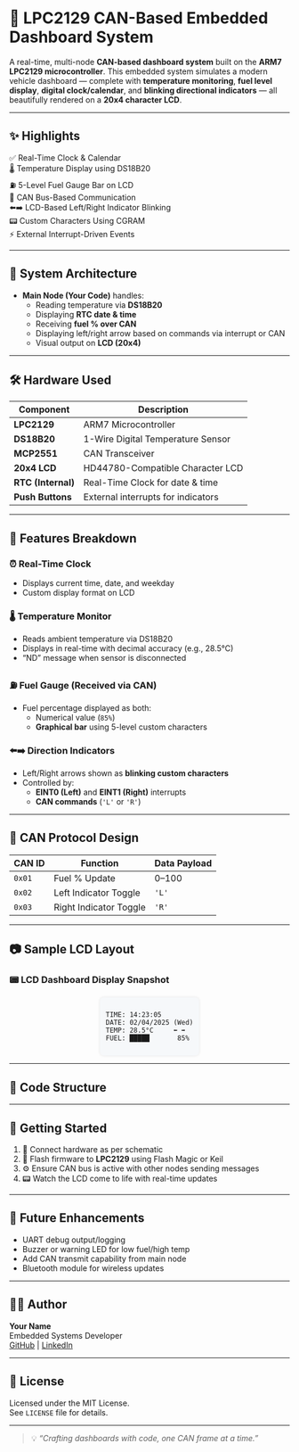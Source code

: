 # 🚗 LPC2129 CAN-Based Embedded Dashboard System

A real-time, multi-node **CAN-based dashboard system** built on the **ARM7 LPC2129 microcontroller**. This embedded system simulates a modern vehicle dashboard — complete with **temperature monitoring**, **fuel level display**, **digital clock/calendar**, and **blinking directional indicators** — all beautifully rendered on a **20x4 character LCD**.

---

## ✨ Highlights

✅ Real-Time Clock & Calendar  
🌡️ Temperature Display using DS18B20  
⛽ 5-Level Fuel Gauge Bar on LCD  
🔁 CAN Bus-Based Communication  
⬅️➡️ LCD-Based Left/Right Indicator Blinking  
📟 Custom Characters Using CGRAM  
⚡ External Interrupt-Driven Events

---

## 🧩 System Architecture


- **Main Node (Your Code)** handles:
  - Reading temperature via **DS18B20**
  - Displaying **RTC date & time**
  - Receiving **fuel % over CAN**
  - Displaying left/right arrow based on commands via interrupt or CAN
  - Visual output on **LCD (20x4)**

---

## 🛠️ Hardware Used

| Component        | Description                         |
|------------------|-------------------------------------|
| **LPC2129**      | ARM7 Microcontroller                |
| **DS18B20**      | 1-Wire Digital Temperature Sensor   |
| **MCP2551**      | CAN Transceiver                     |
| **20x4 LCD**     | HD44780-Compatible Character LCD    |
| **RTC (Internal)**| Real-Time Clock for date & time     |
| **Push Buttons** | External interrupts for indicators  |

---

## 🧠 Features Breakdown

### ⏰ Real-Time Clock
- Displays current time, date, and weekday
- Custom display format on LCD

### 🌡️ Temperature Monitor
- Reads ambient temperature via DS18B20
- Displays in real-time with decimal accuracy (e.g., 28.5°C)
- “ND” message when sensor is disconnected

### ⛽ Fuel Gauge (Received via CAN)
- Fuel percentage displayed as both:
  - Numerical value (`85%`)
  - **Graphical bar** using 5-level custom characters

### ⬅️➡️ Direction Indicators
- Left/Right arrows shown as **blinking custom characters**
- Controlled by:
  - **EINT0 (Left)** and **EINT1 (Right)** interrupts
  - **CAN commands** (`'L'` or `'R'`)

---

## 🧪 CAN Protocol Design

| CAN ID | Function              | Data Payload |
|--------|-----------------------|--------------|
| `0x01` | Fuel % Update         | 0–100        |
| `0x02` | Left Indicator Toggle | `'L'`        |
| `0x03` | Right Indicator Toggle| `'R'`        |

---

## 📷 Sample LCD Layout

### 📟 LCD Dashboard Display Snapshot

<div style="width: fit-content; margin: auto; background: #f6f8fa; padding: 10px; border-radius: 6px; box-shadow: 0 0 5px rgba(0,0,0,0.1);">
  
```plaintext
TIME: 14:23:05      
DATE: 02/04/2025 (Wed)
TEMP: 28.5°C     ⬅️ ➡️
FUEL: █████       85%
```
</div> 

---

## 🧰 Code Structure


---

## 🚀 Getting Started

1. 🔌 Connect hardware as per schematic
2. 🧠 Flash firmware to **LPC2129** using Flash Magic or Keil
3. ⚙️ Ensure CAN bus is active with other nodes sending messages
4. 📟 Watch the LCD come to life with real-time updates

---

## 🌟 Future Enhancements

- UART debug output/logging
- Buzzer or warning LED for low fuel/high temp
- Add CAN transmit capability from main node
- Bluetooth module for wireless updates

---

## 👨‍💻 Author

**Your Name**  
Embedded Systems Developer  
[GitHub](https://github.com/your_username) | [LinkedIn](https://linkedin.com/in/your_username)

---

## 📝 License

Licensed under the MIT License.  
See `LICENSE` file for details.

---

> 💡 *“Crafting dashboards with code, one CAN frame at a time.”*
